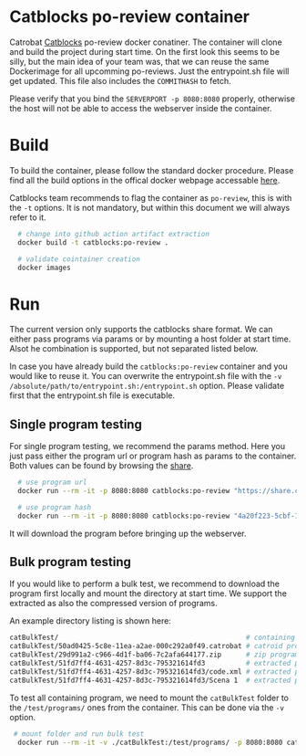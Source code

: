 # Catblocks po-review container

Catrobat [Catblocks](https://github.com/Catrobat/Catblocks) po-review docker conatiner. The container will clone and build the project during start time. On the first look this seems to be silly, but the main idea of your team was, that we can reuse the same Dockerimage for all upcomming po-reviews. Just the entrypoint.sh file will get updated. This file also includes the `COMMITHASH` to fetch. 

Please verify that you bind the `SERVERPORT -p 8080:8080` properly, otherwise the host will not be able to access the webserver inside the container.

# Build
To build the container, please follow the standard docker procedure. Please find all the build options in the offical docker webpage accessable [here](https://docs.docker.com/engine/reference/commandline/build/). 

Catblocks team recommends to flag the container as `po-review`, this is with the `-t` options. It is not mandatory, but within this document we will always refer to it.

```bash
  # change into github action artifact extraction
  docker build -t catblocks:po-review .

  # validate cointainer creation
  docker images
```

# Run
The current version only supports the catblocks share format.
We can either pass programs via params or by mounting a host folder at start time. Alsot he combination is supported, but not separated listed below. 

In case you have already build the `catblocks:po-review` container and you would like to reuse it. You can overwrite the entrypoint.sh file with the `-v /absolute/path/to/entrypoint.sh:/entrypoint.sh` option. Please validate first that the entrypoint.sh file is executable. 

## Single program testing
For single program testing, we recommend the params method. 
Here you just pass either the program url or program hash as params to the container.
Both values can be found by browsing the [share](https://share.catrob.at/app/).

```bash
  # use program url
  docker run --rm -it -p 8080:8080 catblocks:po-review "https://share.catrob.at/app/project/4a20f223-5cbf-11ea-a2ae-000c292a0f49"

  # use program hash 
  docker run --rm -it -p 8080:8080 catblocks:po-review "4a20f223-5cbf-11ea-a2ae-000c292a0f49"
```

It will download the program before bringing up the webserver.

## Bulk program testing
If you would like to perform a bulk test, we recommend to download the program first locally and mount the directory at start time. We support the extracted as also the compressed version of programs.

An example directory listing is shown here:

```bash
catBulkTest/                                              # containing directory
catBulkTest/50ad0425-5c8e-11ea-a2ae-000c292a0f49.catrobat # catroid program format
catBulkTest/29d991a2-c966-4d1f-ba06-7c2afa644177.zip      # zip program format
catBulkTest/51fd7ff4-4631-4257-8d3c-795321614fd3          # extracted program format
catBulkTest/51fd7ff4-4631-4257-8d3c-795321614fd3/code.xml # extracted program format
catBulkTest/51fd7ff4-4631-4257-8d3c-795321614fd3/Scena 1  # extracted program format
```

To test all containing program, we need to mount the `catBulkTest` folder to the `/test/programs/` ones from the container. This can be done via the `-v` option.

```bash
 # mount folder and run bulk test
  docker run --rm -it -v ./catBulkTest:/test/programs/ -p 8080:8080 catblocks:po-review
```